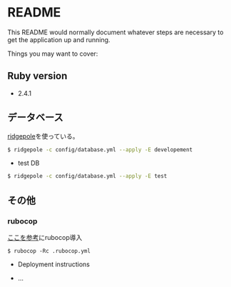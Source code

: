 # README

This README would normally document whatever steps are necessary to get the
application up and running.

Things you may want to cover:

## Ruby version
- 2.4.1

## データベース
[ridgepole](https://github.com/winebarrel/ridgepole)を使っている。
```bash
$ ridgepole -c config/database.yml --apply -E developement
```
- test DB
```bash
$ ridgepole -c config/database.yml --apply -E test
```

## その他
### rubocop
[ここを参考](https://qiita.com/kyohei_shimada/items/e739dec967eb5e61721c)にrubocop導入
```
$ rubocop -Rc .rubocop.yml
```

* Deployment instructions

* ...
